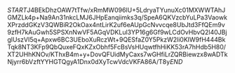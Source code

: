 $START$J4BEkDhzOAW7tTfw/xRmMW096lU+5LdryaTYunuXc01MXWWTAhJGMZLk4p+Na9An31nkcLMJ6JHpEanqiimks3q/SpeA6QKVzcbYuLPa3VaowkXPrzddGKzV3QWBiR2OkOax4ntLirK2uf6eAUpGcNvvcqe8UbJtd3FfQEm9v9zfH7kAuGwh5SPSXnNwVF5AGqVDKLul3YP16g6Gf9wLCdOvHbvQ2l40JBjglUszVI5q+Apxw6BC3UEboXuRczWt+9QESfaZ0Y5PkzW2li0KIW9fH444BkTqk8NT3KFp9QbQuxeFQxKZxObhf5FcBsVsHUqwtfhHiKK53rA7hHdb5H80/XT2UHhKNOv/KThxB4m+y+DovQFUidMyCaxs7wGHfiLrZQRBiewzx8wADTkNjyrr6bVzftYYHGTQgyA1Dnx0dXyTcwVdcVKFA86A/T8y$END$
